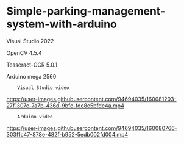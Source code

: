 # Simple-parking-management-system-with-arduino

Visual Studio 2022

OpenCV 4.5.4

Tesseract-OCR 5.0.1

Arduino mega 2560


        Visual Studio video
    


https://user-images.githubusercontent.com/94694035/160081203-27f1307c-7a7b-436d-9bfc-fdc8e5bfde4a.mp4



        Arduino video

https://user-images.githubusercontent.com/94694035/160080766-303f1c47-878e-482f-b952-5edb002fd004.mp4
